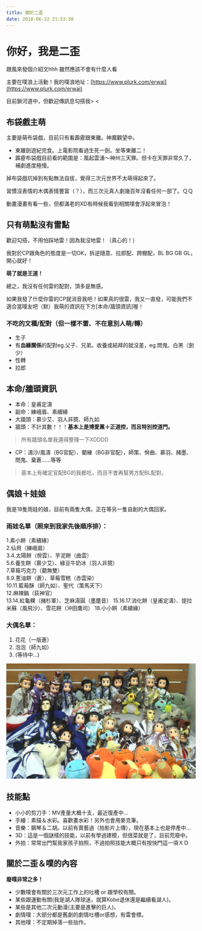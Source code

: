 ```yaml
---
title: 關於二歪
date: 2018-06-22 21:53:50
---
```


# 你好，我是二歪

跟風來發個介紹文hhh 雖然應該不會有什麼人看

主要在噗浪上活動！我的噗浪地址：[https://www.plurk.com/erwai](https://www.plurk.com/erwai)

目前鎖河道中，但歡迎傳訊息勾搭我> <

## 布袋戲主萌

主要是萌布袋戲，目前只有看霹靂跟東離。神魔觀望中。
- 東離劍遊紀完食。上電影院看過生死一劍。坐等東離二！
- 霹靂布袋戲目前看的範圍是：風起雲湧～神州三天罪。但卡在天罪非常久了，補劇進度極慢。

掉布袋戲坑掉到有點無法自拔，覺得三次元世界不太萌得起來了。

習慣沒表情的木偶表情豐富（？），而三次元真人劇幾百年沒看任何一部了。ＱＱ

動畫漫畫有看一些，但都滿老的XD有時候我看到相關噗會浮起來冒泡！

## 只有萌點沒有雷點
歡迎勾搭，不用怕踩地雷！因為我沒地雷！（真心的！）

我對於CP跟角色的態度是一切OK，拆逆隨意、拉郎配、跨棚配，BL BG GB GL，開心就好！

**萌了就是王道！**

總之，我沒有任何雷的配對，頂多是無感。

如果我發了什麼你雷的CP就消音我吧！如果真的很雷，我又一直發，可能我們不適合當噗友吧（默）我萌的資訊在下方[本命/牆頭資訊]喔！

### 不吃的文種/配對（但一樣不雷、不在意別人萌/轉）
- 生子
- 有**血緣關係**的配對eg.父子、兄弟。收養或結拜的就沒差，eg.問鬼、白黑（劍少）
- 性轉
- 拉郎

## 本命/牆頭資訊
- 本命：皇甫定濤
- 副命：練峨眉、素續緣
- 大牆頭：慕少艾、羽人非獍、師九如
- 牆頭：不計其數！！！**基本上是博愛黨＋正道控，而且特別控道門。**
> 所有牆頭名單我還得整理一下XDDDD

- CP：濤沙/風濤（BG官配）、藺練（BG非官配），師策、佾曲、慕羽、赭墨、問鬼、棄蒼......等等
>基本上有確定官配BG的我都吃，而且不會再幫男方配BL配對。

## 偶娘＋娃娘
我是18隻雨娃的娘，目前有兩隻大偶，正在等另一隻自創的大偶回家。

### 雨娃名單（照來到我家先後順序排）：
1.素小餅（素續緣）  
2.仙貝（練峨眉）  
3.4.太陽餅（佾雲）、芋泥餅（曲雲）  
5.6.養生餅（慕少艾）、綠豆牛奶冰（羽人非獍）  
7.草莓巧克力（藺無雙）  
8.9.蔥油餅（蒼）、草莓雪糕（赤雲染）  
10.11.藍莓酥（師九如）、聖代（策馬天下）  
12.麻辣鍋（荻神官）  
13.14.紅龜粿（赭杉軍）、芝麻湯圓（墨塵音）
15.16.17.消化餅（皇甫定濤）、提拉米蘇（風飛沙）、雪花餅（沖田鷹司）
18.小小餅（素續緣）

### 大偶名單：
1. 花花（一版蒼）
2. 泡泡（師九如）
3. (等待中…)

![大合照！](children.jpg)

## 技能點
- 小小的剪刀手：MV產量大概十支，最近復產中...
- 手繪：素描＆水彩。喜歡畫水彩！另外也會用麥克筆。
- 音樂：鋼琴＆二胡。以前有賣藝過（拍影片上傳），現在基本上也是停產中...
- 3D：這是一個謎樣的技能，以前有學過建模，但很菜就是了，目前荒廢中。
- 外拍：常常出門幫我家孩子拍照，不過拍照技能大概只有按快門這一項ＸＤ

## 關於二歪＆噗的內容
**廢噗非常之多！**

- 少數噗會有關於三次元工作上的吐槽 or 跟學校有關。
- 某些跟運動有關(我是湖人隊球迷，就算Kobe退休還是繼續看湖人)。
- 某些是其他二次元動漫(主要是進擊的巨人)。
- 劇情噗：大部分都是舊劇的劇情吐槽or感想，有雷會標。
- 其他噗：不定期掉落一些拙作。
